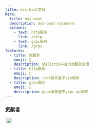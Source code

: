 ```yaml
---
title: mss-boot文档
hero:
  title: mss-boot
  description: mss-boot document
  actions:
    - text: http服务
      link: /http
    - text: grpc服务
      link: /grpc
features:
  - title: 微服务
    emoji: 💎
    description: 依托istio平台的微服务治理
  - title: http服务
    emoji: 🌈
    description: rest服务基于gin框架
  - title: grpc服务
    emoji: 🚀
    description: grpc服务基于grpc-go框架
---
```


### 贡献者
<span style="margin: 0 5px;" ><a href="https://github.com/lwnmengjing" ><img src="https://images.weserv.nl/?url=avatars.githubusercontent.com/u/12806223?s=64&v=4&w=60&fit=cover&mask=circle&maxage=7d" /></a></span>
